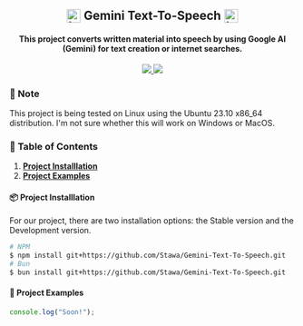 <h2 align="center" style="display: flex; align-items: center; justify-content: center;">
    <img src="https://raw.githubusercontent.com/Stawa/Gemini-Text-To-Speech/86c0daa9de8303ef31b791eb172ce70c651de23c/repo/google_gemini.svg" alt="Icon" width="24" height="24" style="margin-right: 4px;"> <span style="margin-right: 2px; margin-left: 2px;"> Gemini Text-To-Speech </span> 
    <img src="https://raw.githubusercontent.com/Stawa/Gemini-Text-To-Speech/86c0daa9de8303ef31b791eb172ce70c651de23c/repo/google_gemini.svg" alt="Icon" width="24" height="24" style="margin-left: 4px;"> 
</h2>

<h4 align="center">
    This project converts written material into speech by using Google AI (Gemini) for text creation or internet searches.
</h4>

<p align="center">
    <a href="https://gemini.google.com/"><img src=https://img.shields.io/badge/Google%20Gemini-black?style=flat&logo=Google&logoColor=blue>
    </a>
    <a href="https://www.typescriptlang.org/"><img src=https://img.shields.io/badge/Made%20with%20TypeScript-black?style=flat&logo=TypeScript&logoColor=blue>
    </a>
</p>

<h3> <span class="emoji">📌</span> Note </h3>

This project is being tested on Linux using the Ubuntu 23.10 x86_64 distribution. I'm not sure whether this will work on Windows or MacOS.

<h3> <span class="emoji">📜</span> Table of Contents </h3>

1. <a href="#--project-installlation-"> <b>Project Installlation</b> </a>
2. <a href="#--project-examples-"> <b>Project Examples</b> </a>

<h4> <span class="emoji">📦</span> Project Installlation </h4>

<p> For our project, there are two installation options: the Stable version and the Development version. </p>

```bash
# NPM
$ npm install git+https://github.com/Stawa/Gemini-Text-To-Speech.git
# Bun
$ bun install git+https://github.com/Stawa/Gemini-Text-To-Speech.git
```

<h4> <span class="emoji">📄</span> Project Examples </h4>

```ts
console.log("Soon!");
```
